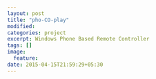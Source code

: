 ```yaml
---
layout: post
title: "pho-CO-play"
modified:
categories: project
excerpt: Windows Phone Based Remote Controller
tags: []
image:
  feature:
date: 2015-04-15T21:59:29+05:30
---
```


